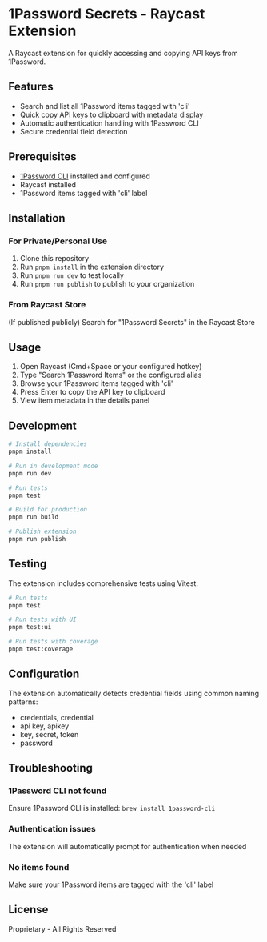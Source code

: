 # 1Password Secrets - Raycast Extension

A Raycast extension for quickly accessing and copying API keys from 1Password.

## Features

- Search and list all 1Password items tagged with 'cli'
- Quick copy API keys to clipboard with metadata display
- Automatic authentication handling with 1Password CLI
- Secure credential field detection

## Prerequisites

- [1Password CLI](https://developer.1password.com/docs/cli/get-started/) installed and configured
- Raycast installed
- 1Password items tagged with 'cli' label

## Installation

### For Private/Personal Use

1. Clone this repository
2. Run `pnpm install` in the extension directory
3. Run `pnpm run dev` to test locally
4. Run `pnpm run publish` to publish to your organization

### From Raycast Store

(If published publicly) Search for "1Password Secrets" in the Raycast Store

## Usage

1. Open Raycast (Cmd+Space or your configured hotkey)
2. Type "Search 1Password Items" or the configured alias
3. Browse your 1Password items tagged with 'cli'
4. Press Enter to copy the API key to clipboard
5. View item metadata in the details panel

## Development

```bash
# Install dependencies
pnpm install

# Run in development mode
pnpm run dev

# Run tests
pnpm test

# Build for production
pnpm run build

# Publish extension
pnpm run publish
```

## Testing

The extension includes comprehensive tests using Vitest:

```bash
# Run tests
pnpm test

# Run tests with UI
pnpm test:ui

# Run tests with coverage
pnpm test:coverage
```

## Configuration

The extension automatically detects credential fields using common naming patterns:
- credentials, credential
- api key, apikey
- key, secret, token
- password

## Troubleshooting

### 1Password CLI not found
Ensure 1Password CLI is installed: `brew install 1password-cli`

### Authentication issues
The extension will automatically prompt for authentication when needed

### No items found
Make sure your 1Password items are tagged with the 'cli' label

## License

Proprietary - All Rights Reserved